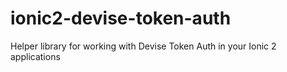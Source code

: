 # ionic2-devise-token-auth
Helper library for working with Devise Token Auth in your Ionic 2 applications
